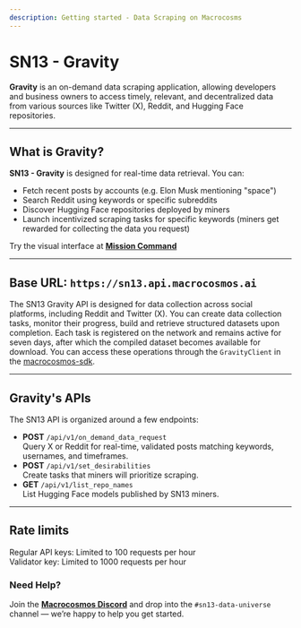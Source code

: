```yaml
---
description: Getting started - Data Scraping on Macrocosms
---
```


# SN13 - Gravity

**Gravity** is an on-demand data scraping application, allowing developers and business owners to access timely, relevant, and decentralized data from various sources like Twitter (X), Reddit, and Hugging Face repositories.

***

## What is Gravity?

**SN13 - Gravity** is designed for real-time data retrieval. You can:

* Fetch recent posts by accounts (e.g. Elon Musk mentioning "space")
* Search Reddit using keywords or specific subreddits
* Discover Hugging Face repositories deployed by miners
* Launch incentivized scraping tasks for specific keywords (miners get rewarded for collecting the data you request)

Try the visual interface at [**Mission Command**](https://app.macrocosmos.ai/mission-command)&#x20;

***

## Base URL: `https://sn13.api.macrocosmos.ai`

The SN13 Gravity API is designed for data collection across social platforms, including Reddit and Twitter (X). You can create data collection tasks, monitor their progress, build and retrieve structured datasets upon completion. Each task is registered on the network and remains active for seven days, after which the compiled dataset becomes available for download. You can access these operations through the `GravityClient` in the [macrocosmos-sdk](../../macrocosmos-sdk/ "mention").

***

## Gravity's APIs

The SN13 API is organized around a few endpoints:

* **POST** `/api/v1/on_demand_data_request`\
  Query X or Reddit for real-time, validated posts matching keywords, usernames, and timeframes.
* **POST** `/api/v1/set_desirabilities`\
  Create tasks that miners will prioritize scraping.
* **GET** `/api/v1/list_repo_names`\
  List Hugging Face models published by SN13 miners.

***

## **Rate limits**&#x20;

Regular API keys: Limited to 100 requests per hour\
Validator key: Limited to 1000 requests per hour



### Need Help?

Join the [**Macrocosmos Discord**](https://discord.gg/sXJPmGTnVR) and drop into the `#sn13-data-universe` channel — we’re happy to help you get started.
